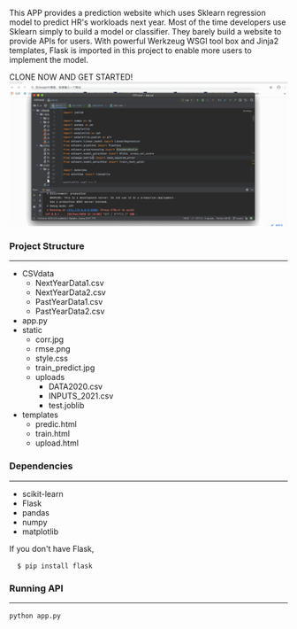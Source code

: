 This APP provides a prediction website which uses Sklearn regression model to predict HR's workloads next year. Most of the time developers use Sklearn simply to build a model or classifier. They barely build a website to provide APIs for users. With powerful Werkzeug WSGI tool box and Jinja2 templates, Flask is imported in this project to enable more users to implement the model.

CLONE NOW AND GET STARTED!
![image](https://github.com/anqi666/PredictionAPP/blob/master/demoapp.gif )   
### Project Structure
---------------------------

- CSVdata 
    - NextYearData1.csv
    - NextYearData2.csv
    - PastYearData1.csv
    - PastYearData2.csv
- app.py 
- static 
    - corr.jpg
    - rmse.png
    - style.css
    - train_predict.jpg
    - uploads
        - DATA2020.csv 
        - INPUTS_2021.csv
        - test.joblib
- templates 
    - predic.html
    - train.html
    - upload.html    
### Dependencies
---------------------------
- scikit-learn
- Flask
- pandas
- numpy
- matplotlib

If you don't have Flask, 

      $ pip install flask
### Running API
---------------------------
```
python app.py 
